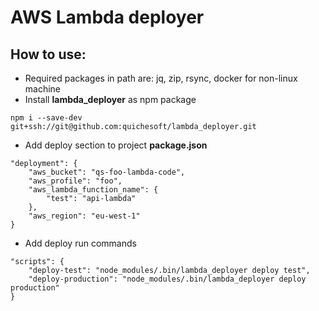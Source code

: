 # AWS Lambda deployer

## How to use:
 - Required packages in path are: jq, zip, rsync, docker for non-linux machine
 - Install **lambda_deployer** as npm package
 
 ```
 npm i --save-dev git+ssh://git@github.com:quichesoft/lambda_deployer.git
 ```
 
 - Add deploy section to project **package.json**
 
```
"deployment": { 
    "aws_bucket": "qs-foo-lambda-code",
    "aws_profile": "foo",
    "aws_lambda_function_name": {
        "test": "api-lambda"
    },
    "aws_region": "eu-west-1"
}
```
 - Add deploy run commands

```
"scripts": { 
    "deploy-test": "node_modules/.bin/lambda_deployer deploy test",
    "deploy-production": "node_modules/.bin/lambda_deployer deploy production"
}
```

